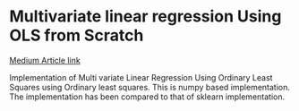 <h1> Multivariate linear regression Using OLS from Scratch </h1>


<a href='https://medium.com/analytics-vidhya/multivariate-linear-regression-from-scratch-using-ols-ordinary-least-square-estimator-859646708cd6'> Medium Article link </a>
  
 Implementation of Multi variate Linear Regression Using Ordinary Least Squares using Ordinary least squares. This is numpy based implementation. 
 The implementation has been compared to that of sklearn implementation.
